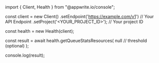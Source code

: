 import { Client, Health } from "@appwrite.io/console";

const client = new Client()
    .setEndpoint('https://example.com/v1') // Your API Endpoint
    .setProject('<YOUR_PROJECT_ID>'); // Your project ID

const health = new Health(client);

const result = await health.getQueueStatsResources(
    null // threshold (optional)
);

console.log(result);
